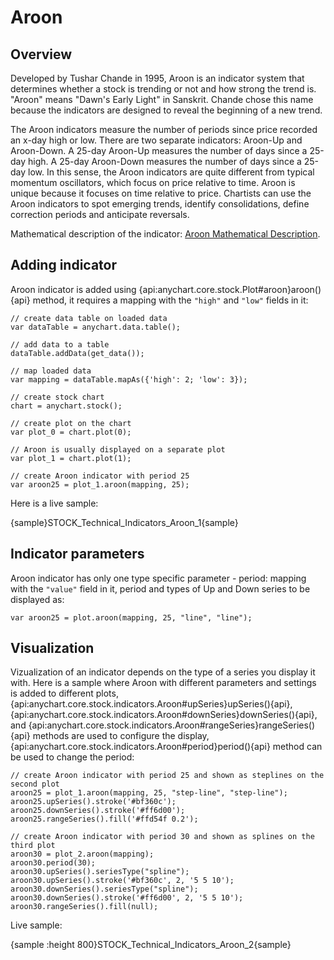 # Aroon

## Overview

Developed by Tushar Chande in 1995, Aroon is an indicator system that determines whether a stock is trending or not and how strong the trend is. "Aroon" means "Dawn's Early Light" in Sanskrit. Chande chose this name because the indicators are designed to reveal the beginning of a new trend.

The Aroon indicators measure the number of periods since price recorded an x-day high or low. There are two separate indicators: Aroon-Up and Aroon-Down. A 25-day Aroon-Up measures the number of days since a 25-day high. A 25-day Aroon-Down measures the number of days since a 25-day low. In this sense, the Aroon indicators are quite different from typical momentum oscillators, which focus on price relative to time. Aroon is unique because it focuses on time relative to price. Chartists can use the Aroon indicators to spot emerging trends, identify consolidations, define correction periods and anticipate reversals.

Mathematical description of the indicator: [Aroon Mathematical Description](Mathematical_Description#aroon).

## Adding indicator

Aroon indicator is added using {api:anychart.core.stock.Plot#aroon}aroon(){api} method, it requires a mapping with the `"high"` and `"low"` fields in it:

```
// create data table on loaded data
var dataTable = anychart.data.table();

// add data to a table
dataTable.addData(get_data());

// map loaded data
var mapping = dataTable.mapAs({'high': 2; 'low': 3});

// create stock chart
chart = anychart.stock();

// create plot on the chart
var plot_0 = chart.plot(0);

// Aroon is usually displayed on a separate plot
var plot_1 = chart.plot(1);

// create Aroon indicator with period 25
var aroon25 = plot_1.aroon(mapping, 25);
```

Here is a live sample:

{sample}STOCK\_Technical\_Indicators\_Aroon\_1{sample}

## Indicator parameters

Aroon indicator has only one type specific parameter - period: mapping with the `"value"` field in it, period and types of Up and Down series to be displayed as:

```
var aroon25 = plot.aroon(mapping, 25, "line", "line");
```

## Visualization

Vizualization of an indicator depends on the type of a series you display it with. Here is a sample where Aroon with different parameters and settings is added to different plots, {api:anychart.core.stock.indicators.Aroon#upSeries}upSeries(){api}, {api:anychart.core.stock.indicators.Aroon#downSeries}downSeries(){api}, and {api:anychart.core.stock.indicators.Aroon#rangeSeries}rangeSeries(){api} methods are used to configure the display, {api:anychart.core.stock.indicators.Aroon#period}period(){api} method can be used to change the period:

```
// create Aroon indicator with period 25 and shown as steplines on the second plot
aroon25 = plot_1.aroon(mapping, 25, "step-line", "step-line");
aroon25.upSeries().stroke('#bf360c');
aroon25.downSeries().stroke('#ff6d00');
aroon25.rangeSeries().fill('#ffd54f 0.2');

// create Aroon indicator with period 30 and shown as splines on the third plot
aroon30 = plot_2.aroon(mapping);
aroon30.period(30);
aroon30.upSeries().seriesType("spline");
aroon30.upSeries().stroke('#bf360c', 2, '5 5 10');
aroon30.downSeries().seriesType("spline");        
aroon30.downSeries().stroke('#ff6d00', 2, '5 5 10');   
aroon30.rangeSeries().fill(null);    
```

Live sample:

{sample :height 800}STOCK\_Technical\_Indicators\_Aroon\_2{sample}
